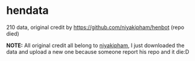 # hendata
210 data, original credit by https://github.com/niyakipham/henbot (repo died)

**NOTE:** All original credit all belong to [niyakipham](https://github.com/niyakipham), I just downloaded the data and upload a new one because someone report his repo and it die:D

